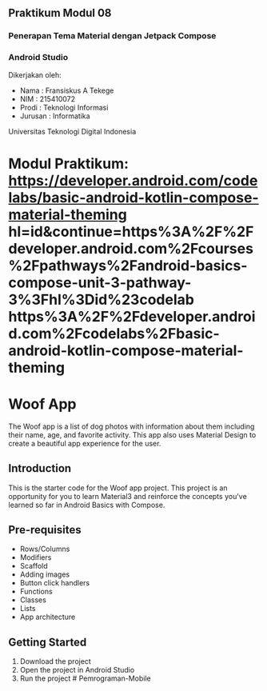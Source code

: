 ## Praktikum Modul 08  
### Penerapan Tema Material dengan Jetpack Compose  
### Android Studio  

Dikerjakan oleh:  
<ul>
  <li>Nama    : Fransiskus A Tekege</li>
  <li>NIM     : 215410072</li>
  <li>Prodi   : Teknologi Informasi</li>
  <li>Jurusan : Informatika</li>
</ul>  

Universitas Teknologi Digital Indonesia   


Modul Praktikum: https://developer.android.com/codelabs/basic-android-kotlin-compose-material-theming hl=id&continue=https%3A%2F%2Fdeveloper.android.com%2Fcourses%2Fpathways%2Fandroid-basics-compose-unit-3-pathway-3%3Fhl%3Did%23codelab  
https%3A%2F%2Fdeveloper.android.com%2Fcodelabs%2Fbasic-android-kotlin-compose-material-theming  
=======================================  
Woof App  
=======================================  

The Woof app is a list of dog photos with information about them including their name, age, and favorite activity. This app also uses Material Design to create a beautiful app experience for the user.  

Introduction  
------------  

This is the starter code for the Woof app project. This project is an opportunity for you to learn Material3 and reinforce the concepts you've learned so far in Android Basics with Compose.  

Pre-requisites  
--------------  

- Rows/Columns  
- Modifiers  
- Scaffold  
- Adding images  
- Button click handlers  
- Functions  
- Classes  
- Lists  
- App architecture  

Getting Started  
---------------  

1. Download the project
2. Open the project in Android Studio
3. Run the project
#   P e m r o g r a m a n - M o b i l e 
 
 
